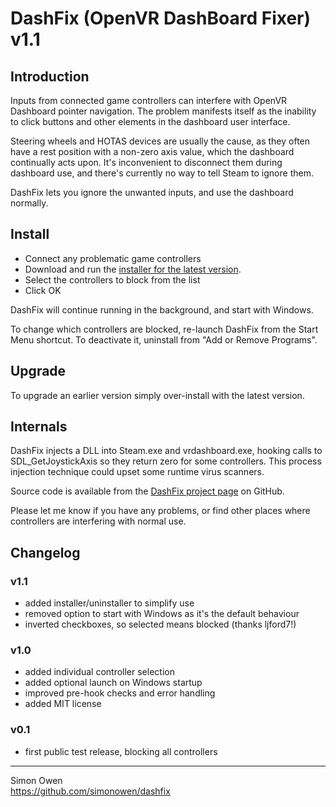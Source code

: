 # DashFix (OpenVR DashBoard Fixer) v1.1

## Introduction

Inputs from connected game controllers can interfere with OpenVR Dashboard
pointer navigation. The problem manifests itself as the inability to click
buttons and other elements in the dashboard user interface.

Steering wheels and HOTAS devices are usually the cause, as they often have a
rest position with a non-zero axis value, which the dashboard continually acts
upon. It's inconvenient to disconnect them during dashboard use, and there's
currently no way to tell Steam to ignore them.

DashFix lets you ignore the unwanted inputs, and use the dashboard normally.

## Install

- Connect any problematic game controllers
- Download and run the [installer for the latest version](https://github.com/simonowen/dashfix/releases/latest).
- Select the controllers to block from the list
- Click OK

DashFix will continue running in the background, and start with Windows.

To change which controllers are blocked, re-launch DashFix from the Start
Menu shortcut. To deactivate it, uninstall from "Add or Remove Programs".

## Upgrade

To upgrade an earlier version simply over-install with the latest version.

## Internals

DashFix injects a DLL into Steam.exe and vrdashboard.exe, hooking calls to
SDL_GetJoystickAxis so they return zero for some controllers. This process
injection technique could upset some runtime virus scanners.

Source code is available from the [DashFix project page](https://github.com/simonowen/dashfix) on GitHub.

Please let me know if you have any problems, or find other places where
controllers are interfering with normal use.

## Changelog

### v1.1
- added installer/uninstaller to simplify use
- removed option to start with Windows as it's the default behaviour
- inverted checkboxes, so selected means blocked (thanks ljford7!)

### v1.0
- added individual controller selection
- added optional launch on Windows startup
- improved pre-hook checks and error handling
- added MIT license

### v0.1
- first public test release, blocking all controllers

---

Simon Owen  
https://github.com/simonowen/dashfix
